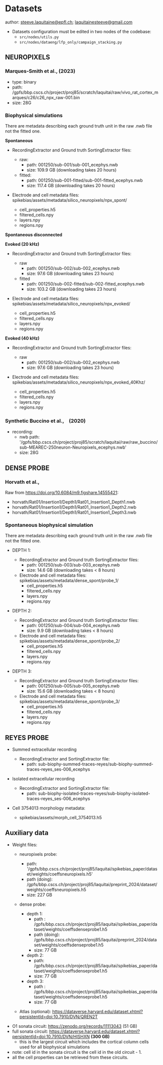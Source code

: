 # Datasets

author: steeve.laquitaine@epfl.ch; laquitainesteeve@gmail.com

* Datasets configuration must be edited in two nodes of the codebase: 
  * `src/nodes/utils.py`
  * `src/nodes/dataeng/lfp_only/campaign_stacking.py`

## NEUROPIXELS

### Marques-Smith et al., (2023)

  - type: binary
  - path: /gpfs/bbp.cscs.ch/project/proj85/scratch/laquitai/raw/vivo_rat_cortex_marques/c26/c26_npx_raw-001.bin
  - size: 28G

### Biophysical simulations

There are metadata describing each ground truth unit in the raw .nwb file not the fitted one.

**Spontaneous**

  - RecordingExtractor and Ground truth SortingExtractor files:
    - raw:
      - path: 001250/sub-001/sub-001_ecephys.nwb
      - size: 109.9 GB (downloading takes 20 hours)
    - fitted:
      - path: 001250/sub-001-fitted/sub-001-fitted_ecephys.nwb
      - size: 117.4 GB (downloading takes 20 hours)

  - Electrode and cell metadata files: spikebias/assets/metadata/silico_neuropixels/npx_spont/
    - cell_properties.h5
    - filtered_cells.npy
    - layers.npy
    - regions.npy

**Spontaneous disconnected**


**Evoked (20 kHz)**

  - RecordingExtractor and Ground truth SortingExtractor files:
    - raw
      - path: 001250/sub-002/sub-002_ecephys.nwb    
      - size: 97.6 GB (downloading takes 23 hours)
    - fitted
      - path: 001250/sub-002-fitted/sub-002-fitted_ecephys.nwb    
      - size: 103.2 GB (downloading takes 23 hours)

  - Electrode and cell metadata files: spikebias/assets/metadata/silico_neuropixels/npx_evoked/
    - cell_properties.h5
    - filtered_cells.npy
    - layers.npy
    - regions.npy

**Evoked (40 kHz)**
  
  - RecordingExtractor and Ground truth SortingExtractor files:
    - raw
      - path: 001250/sub-002/sub-002_ecephys.nwb
      - size: 97.6 GB (downloading takes 23 hours)

  - Electrode and cell metadata files: spikebias/assets/metadata/silico_neuropixels/npx_evoked_40Khz/
    - cell_properties.h5
    - filtered_cells.npy
    - layers.npy
    - regions.npy

### Synthetic Buccino et al.,　(2020)

  - recording:
    - nwb path: '/gpfs/bbp.cscs.ch/project/proj85/scratch/laquitai/raw/raw_buccino/sub-MEAREC-250neuron-Neuropixels_ecephys.nwb'
    - size: 28G

## DENSE PROBE

### Horvath et al., 

Raw from https://doi.org/10.6084/m9.figshare.14555421: 

- horvath/Rat01/Insertion1/Depth1/Rat01_Insertion1_Depth1.nwb
- horvath/Rat01/Insertion1/Depth1/Rat01_Insertion1_Depth2.nwb
- horvath/Rat01/Insertion1/Depth1/Rat01_Insertion1_Depth3.nwb

### Spontaneous biophysical simulation

There are metadata describing each ground truth unit in the raw .nwb file not the fitted one.

- DEPTH 1:
  - RecordingExtractor and Ground truth SortingExtractor files:
    - path: 001250/sub-003/sub-003_ecephys.nwb
    - size: 14.6 GB (downloading takes < 8 hours)
  - Electrode and cell metadata files: spikebias/assets/metadata/dense_spont/probe_1/
    - cell_properties.h5
    - filtered_cells.npy
    - layers.npy
    - regions.npy

- DEPTH 2:
  - RecordingExtractor and Ground truth SortingExtractor files:
    - path: 001250/sub-004/sub-004_ecephys.nwb
    - size: 9.9 GB (downloading takes < 8 hours)
  - Electrode and cell metadata files: spikebias/assets/metadata/dense_spont/probe_2/
    - cell_properties.h5
    - filtered_cells.npy
    - layers.npy
    - regions.npy

- DEPTH 3:
  - RecordingExtractor and Ground truth SortingExtractor files:
    - path: 001250/sub-005/sub-005_ecephys.nwb
    - size: 15.6 GB (downloading takes < 8 hours)
  - Electrode and cell metadata files: spikebias/assets/metadata/dense_spont/probe_3/
    - cell_properties.h5
    - filtered_cells.npy
    - layers.npy
    - regions.npy

## REYES PROBE

- Summed extracellular recording
  - RecordingExtractor and SortingExtractor file:
    - path: sub-biophy-summed-traces-reyes/sub-biophy-summed-traces-reyes_ses-006_ecephys
  
- Isolated extracellular recording
  - RecordingExtractor and SortingExtractor file:
    - path: sub-biophy-isolated-traces-reyes/sub-biophy-isolated-traces-reyes_ses-006_ecephys

- Cell 3754013 morphology metadata:
  - spikebias/assets/morph_cell_3754013.h5

## Auxiliary data

- Weight files:

  - neuropixels probe:
    - path: '/gpfs/bbp.cscs.ch/project/proj85/laquitai/spikebias_paper/dataset/weights/coeffsneuropixels.h5'
    - path (doing): /gpfs/bbp.cscs.ch/project/proj85/laquitai/preprint_2024/dataset/weights/coeffsneuropixels.h5
    - size: 227 GB

  - dense probe:
    - depth 1:
      - path : /gpfs/bbp.cscs.ch/project/proj85/laquitai/spikebias_paper/dataset/weights/coeffsdenseprobe1.h5
      - path (doing): /gpfs/bbp.cscs.ch/project/proj85/laquitai/preprint_2024/dataset/weights/coeffsdenseprobe1.h5
      - size: 77 GB
    - depth 2:
      - path: /gpfs/bbp.cscs.ch/project/proj85/laquitai/spikebias_paper/dataset/weights/coeffsdenseprobe1.h5
      - size: 77 GB
    - depth 3:
      - path : /gpfs/bbp.cscs.ch/project/proj85/laquitai/spikebias_paper/dataset/weights/coeffsdenseprobe1.h5
      - size: 77 GB

  - Atlas (optional): https://dataverse.harvard.edu/dataset.xhtml?persistentId=doi:10.7910/DVN/QREN2T

* O1 sonata circuit: https://zenodo.org/records/11113043 (51 GB)
* full sonata circuit: https://dataverse.harvard.edu/dataset.xhtml?persistentId=doi:10.7910/DVN/HISHXN **(300 GB)**
    * this is the largest circuit which includes the cortical column cells used for all biophysical simulations
* note: cell id in the sonata circuit is the cell id in the old circuit - 1.
* all the cell properties can be retrieved from these circuits.